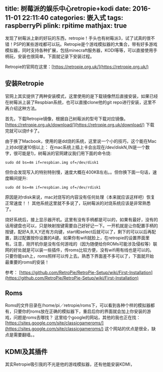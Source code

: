 title: 树莓派的娱乐中心retropie+kodi
date: 2016-11-01 22:11:40
categories: 嵌入式
tags: raspberryPi
plink: rpitime
mathjax: true
---
发现了树莓派上新的好玩的东西，retropie！手头也有树莓派3，试了试真的很不错！PSP的某些游戏都可以玩。Retropie是个游戏模拟器的大集合，带有好多游戏模拟器，同时支持各种扩展，包括minecraft服务器，KODI等等，可以直接使用手柄玩，安装也很简单。下面就记录下安装过程。

Retropie的官网在这里：[https://retropie.org.uk/](https://retropie.org.uk/)

##  安装Retropie

官网上其实提供了两种安装模式，这里使用的是下载镜像然后直接安装，如果已经在树莓派上装了Respbian系统，也可以直接clone他的git repo进行安装，这里不再介绍这种方法。

首先，下载Retropie镜像，根据自己树莓派的型号下载对应镜像。[https://retropie.org.uk/download/](https://retropie.org.uk/download/) 下载完就可以烧tf卡了。

由于换了Macbook，使用的是dd烧的系统，这里说一个小的技巧，这个能在Mac上对dd提速10倍以上：
在mac系统上插上卡会出现在/dev/diskN,(N是一个数字，很可能是1)，树莓派的官网建议我们用下面的命令烧:
```
sudo dd bs=4m if=respbian.img of=/dev/disk1
```
但你会发现写入的特别特别慢，速度大概在400KB左右。。但你换下面一句话，速度瞬间提升:
```
sudo dd bs=4m if=respbian.img of=/dev/rdisk1
```
原因是对rdisk来说，mac对烧写的内容没有任何处理（本来就应该这样吧）恢复正常速度！！
其他系统这里就不多说了，玩树莓派的对烧系统应该是非常熟悉了。

烧好系统后，接上显示器开机。这里有没有手柄都是可以的，如果有最好，没有的话用键盘也可以，只是映射按键需要自己好好记一下。一开机就是让你配置手柄的按键，配好A,B,X,Y还有方向键，start和select后就可以了，剩下的可以以后再配置，跳过配置按你设置的A键。如果你有wifi就脸上，在retropie的设置界面里有。注意，刚开机你是没有任何游戏的（因为随便给你ROMs可能涉及侵权等）联网的好处就是可以装一些插件，传roms比较方便，没有wifi用有线也是可以的。只要你能ssh上，roms照样可以传上去。熟悉下界面差不多可以了，下面就开始最重要的roms的安装！

参考：
[https://github.com/RetroPie/RetroPie-Setup/wiki/First-Installation](https://github.com/RetroPie/RetroPie-Setup/wiki/First-Installation)

## Roms

Roms的文件目录在/home/pi／retropie/roms下，可以看到各种个样的模拟器都有，只要你的roms放在正确的模拟器下，重启后你的界面就会加上你安装的游戏，问题是roms去哪找？
这里给个google的网站，其他的我也正在找：
[https://sites.google.com/site/classicgameroms/](https://sites.google.com/site/classicgameroms/)
这个网站的优点是很全，缺点是需要翻墙。。

## KDMI及其插件

其实Retropie吸引我的不光是他的游戏模拟器，还有他能安装KDMI，
